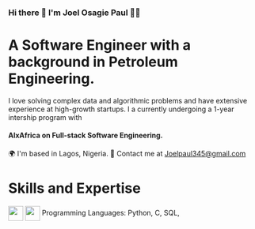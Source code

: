 ### Hi there 👋 I'm Joel Osagie Paul 👩‍💻


# A Software Engineer with a background in Petroleum Engineering. 
I love solving complex data and algorithmic problems and have extensive experience at high-growth startups.
I a currently undergoing a 1-year intership program with <H4>AlxAfrica on Full-stack Software Engineering.</H4>

🌍 I'm based in Lagos, Nigeria.
📧 Contact me at Joelpaul345@gmail.com


# Skills and Expertise
<a><img align="center" src="https://cdn-icons-png.flaticon.com/128/5968/5968350.png" height="30" /></a>
<a><img align="center" src="https://cdn-icons-png.flaticon.com/512/3665/3665923.png" height="30" /></a>
Programming Languages: Python, C, SQL,
